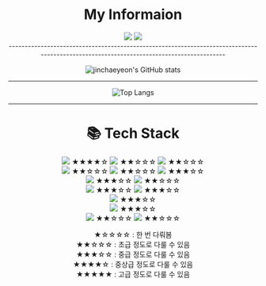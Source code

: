 <div align=center><h1>My Informaion</h1></div>

<div align=center>
<img src="https://img.shields.io/badge/jinchaeyeon@neurotx.org-EA4335?style=flat-square&logo=Gmail&logoColor=white"> <a href="https://www.instagram.com/_dim.chae_/" target="_blank"><img src="https://img.shields.io/badge/_dim.chae_-E4405F?style=flat-square&logo=Instagram&logoColor=white"/></a>
 <div>
----------------------------------------------------------------------------------------------------------------------------------------
  
![jinchaeyeon's GitHub stats](https://github-readme-stats.vercel.app/api?username=jinchaeyeon&show_icons=true&theme=radical)
  
----------------------------------------------------------------------------------------------------------------------------------------

![Top Langs](https://github-readme-stats.vercel.app/api/top-langs/?username=jinchaeyeon&layout=Demo&theme=highcontrast)

----------------------------------------------------------------------------------------------------------------------------------------

<div align=center><h1>📚 Tech Stack</h1></div>

<div align=center>
  <img src="https://img.shields.io/badge/java-007396?style=for-the-badge&logo=java&logoColor=white">
  ★★★★☆
  <img src="https://img.shields.io/badge/c++-00599C?style=for-the-badge&logo=c%2B%2B&logoColor=white">
  ★★☆☆☆
  <img src="https://img.shields.io/badge/python-3776AB?style=for-the-badge&logo=python&logoColor=white">
  ★★☆☆☆
  <br>
  
  <img src="https://img.shields.io/badge/html5-E34F26?style=for-the-badge&logo=html5&logoColor=white">
  ★★☆☆☆
  <img src="https://img.shields.io/badge/css-1572B6?style=for-the-badge&logo=css3&logoColor=white">
  ★★☆☆☆
  <img src="https://img.shields.io/badge/javascript-F7DF1E?style=for-the-badge&logo=javascript&logoColor=black">
  ★★★☆☆
  <br>
  
  <img src="https://img.shields.io/badge/mysql-4479A1?style=for-the-badge&logo=mysql&logoColor=white">
  ★★★☆☆
  <img src="https://img.shields.io/badge/mongoDB-47A248?style=for-the-badge&logo=MongoDB&logoColor=white">
  ★★☆☆☆
  <br>
  <img src="https://img.shields.io/badge/react-61DAFB?style=for-the-badge&logo=react&logoColor=black">
  ★★★☆☆
  <img src="https://img.shields.io/badge/node.js-339933?style=for-the-badge&logo=Node.js&logoColor=white">
  ★★★☆☆
  <br>
  
  <img src="https://img.shields.io/badge/express-000000?style=for-the-badge&logo=express&logoColor=white">
  ★★★☆☆
  <br>
  
  <img src ="https://img.shields.io/badge/-hibernate-%2359666C?style=for-the-badge&logo=hibernate&logoColor=white">
  ★★★☆☆
  <br>
  
  <img src="https://img.shields.io/badge/github-181717?style=for-the-badge&logo=github&logoColor=white">
  ★★☆☆☆
  <img src="https://img.shields.io/badge/git-F05032?style=for-the-badge&logo=git&logoColor=white">
  ★★☆☆☆
</div>

★☆☆☆☆ : 한 번 다뤄봄 <br>
★★☆☆☆ : 초급 정도로 다룰 수 있음 <br>
★★★☆☆ : 중급 정도로 다룰 수 있음 <br>
★★★★☆ : 중상급 정도로 다룰 수 있음 <br>
★★★★★ : 고급 정도로 다룰 수 있음 <br>
